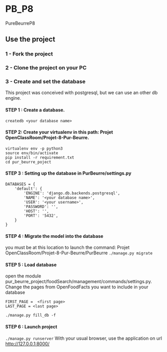 # PB_P8
PureBeurreP8

## Use the project

### 1 - Fork the project
### 2 - Clone the project on your PC
### 3 - Create and set the database
This project was conceived with postgresql, but we can use an other db engine.

#### STEP 1 : Create a database.
`createdb <your database name>`

#### STEP 2: Create your virtualenv in this path: Projet OpenClassRoom/Projet-8-Pur-Beurre.
`virtualenv env -p python3`<br/>
`source env/bin/activate`<br/>
`pip install -r requirement.txt`<br/>
`cd pur_beurre_poject`<br/>

#### STEP 3 : Setting up the database in PurBeurre/settings.py
```
DATABASES = {
    'default': {
        'ENGINE': 'django.db.backends.postgresql',
        'NAME': '<your database name>',
        'USER': '<your username>',
        'PASSWORD': '',
        'HOST': '',
        'PORT': '5432',
    }
}
```

#### STEP 4 : Migrate the model into the database
you must be at this location to launch the command: Projet OpenClassRoom/Projet-8-Pur-Beurre/PurBeurre
`./manage.py migrate`

#### STEP 5 : Load database
open the module pur_beurre_project/foodSearch/management/commands/settings.py.<br/>
Change the pages from OpenFoodFacts you want to include in your database
```
FIRST_PAGE =  <first page>
LAST_PAGE = <last page>
```

`./manage.py fill_db -f`

#### STEP 6 : Launch project
`./manage.py runserver`
With your usual browser, use the application on url http://127.0.0.1:8000/
